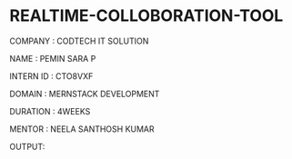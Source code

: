 # REALTIME-COLLOBORATION-TOOL

COMPANY : CODTECH IT SOLUTION

NAME : PEMIN SARA P

INTERN ID : CTO8VXF

DOMAIN : MERNSTACK DEVELOPMENT

DURATION : 4WEEKS

MENTOR : NEELA SANTHOSH KUMAR

OUTPUT:

